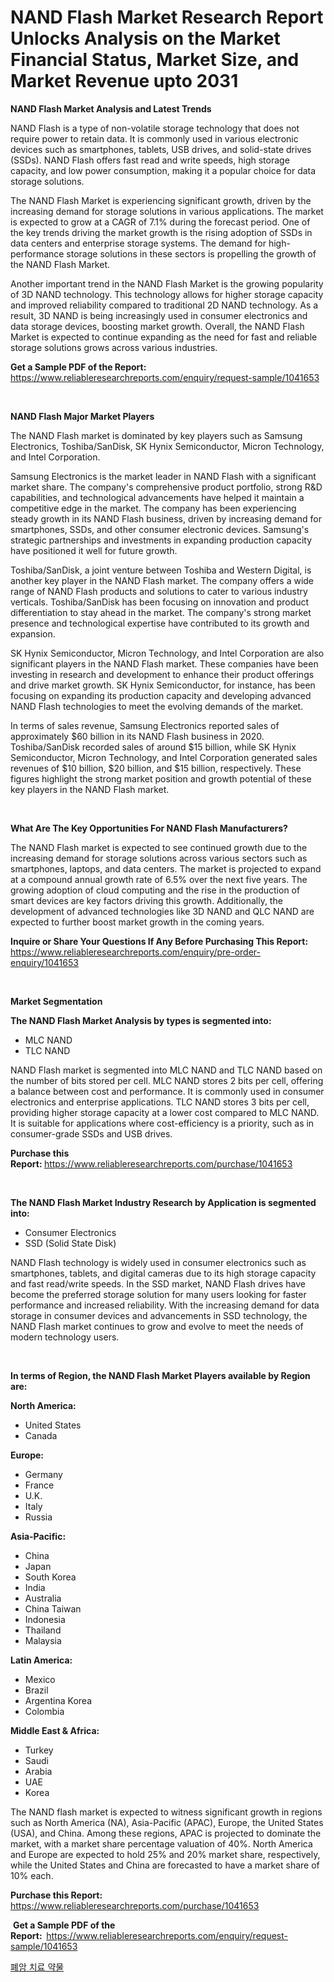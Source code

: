 <p><h1>NAND Flash Market Research Report Unlocks Analysis on the Market Financial Status, Market Size, and Market Revenue upto 2031</h1></p><p><strong>NAND Flash Market Analysis and Latest Trends</strong></p>
<p><p>NAND Flash is a type of non-volatile storage technology that does not require power to retain data. It is commonly used in various electronic devices such as smartphones, tablets, USB drives, and solid-state drives (SSDs). NAND Flash offers fast read and write speeds, high storage capacity, and low power consumption, making it a popular choice for data storage solutions.</p><p>The NAND Flash Market is experiencing significant growth, driven by the increasing demand for storage solutions in various applications. The market is expected to grow at a CAGR of 7.1% during the forecast period. One of the key trends driving the market growth is the rising adoption of SSDs in data centers and enterprise storage systems. The demand for high-performance storage solutions in these sectors is propelling the growth of the NAND Flash Market.</p><p>Another important trend in the NAND Flash Market is the growing popularity of 3D NAND technology. This technology allows for higher storage capacity and improved reliability compared to traditional 2D NAND technology. As a result, 3D NAND is being increasingly used in consumer electronics and data storage devices, boosting market growth. Overall, the NAND Flash Market is expected to continue expanding as the need for fast and reliable storage solutions grows across various industries.</p></p>
<p><strong>Get a Sample PDF of the Report:&nbsp;</strong> <a href="https://www.reliableresearchreports.com/enquiry/request-sample/1041653">https://www.reliableresearchreports.com/enquiry/request-sample/1041653</a></p>
<p>&nbsp;</p>
<p><strong>NAND Flash Major Market Players</strong></p>
<p><p>The NAND Flash market is dominated by key players such as Samsung Electronics, Toshiba/SanDisk, SK Hynix Semiconductor, Micron Technology, and Intel Corporation. </p><p>Samsung Electronics is the market leader in NAND Flash with a significant market share. The company's comprehensive product portfolio, strong R&D capabilities, and technological advancements have helped it maintain a competitive edge in the market. The company has been experiencing steady growth in its NAND Flash business, driven by increasing demand for smartphones, SSDs, and other consumer electronic devices. Samsung's strategic partnerships and investments in expanding production capacity have positioned it well for future growth.</p><p>Toshiba/SanDisk, a joint venture between Toshiba and Western Digital, is another key player in the NAND Flash market. The company offers a wide range of NAND Flash products and solutions to cater to various industry verticals. Toshiba/SanDisk has been focusing on innovation and product differentiation to stay ahead in the market. The company's strong market presence and technological expertise have contributed to its growth and expansion.</p><p>SK Hynix Semiconductor, Micron Technology, and Intel Corporation are also significant players in the NAND Flash market. These companies have been investing in research and development to enhance their product offerings and drive market growth. SK Hynix Semiconductor, for instance, has been focusing on expanding its production capacity and developing advanced NAND Flash technologies to meet the evolving demands of the market.</p><p>In terms of sales revenue, Samsung Electronics reported sales of approximately $60 billion in its NAND Flash business in 2020. Toshiba/SanDisk recorded sales of around $15 billion, while SK Hynix Semiconductor, Micron Technology, and Intel Corporation generated sales revenues of $10 billion, $20 billion, and $15 billion, respectively. These figures highlight the strong market position and growth potential of these key players in the NAND Flash market.</p></p>
<p>&nbsp;</p>
<p><strong>What Are The Key Opportunities For NAND Flash Manufacturers?</strong></p>
<p><p>The NAND Flash market is expected to see continued growth due to the increasing demand for storage solutions across various sectors such as smartphones, laptops, and data centers. The market is projected to expand at a compound annual growth rate of 6.5% over the next five years. The growing adoption of cloud computing and the rise in the production of smart devices are key factors driving this growth. Additionally, the development of advanced technologies like 3D NAND and QLC NAND are expected to further boost market growth in the coming years.</p></p>
<p><strong>Inquire or Share Your Questions If Any Before Purchasing This Report:</strong> <a href="https://www.reliableresearchreports.com/enquiry/pre-order-enquiry/1041653">https://www.reliableresearchreports.com/enquiry/pre-order-enquiry/1041653</a></p>
<p>&nbsp;</p>
<p><strong>Market Segmentation</strong></p>
<p><strong>The NAND Flash Market Analysis by types is segmented into:</strong></p>
<p><ul><li>MLC NAND</li><li>TLC NAND</li></ul></p>
<p><p>NAND Flash market is segmented into MLC NAND and TLC NAND based on the number of bits stored per cell. MLC NAND stores 2 bits per cell, offering a balance between cost and performance. It is commonly used in consumer electronics and enterprise applications. TLC NAND stores 3 bits per cell, providing higher storage capacity at a lower cost compared to MLC NAND. It is suitable for applications where cost-efficiency is a priority, such as in consumer-grade SSDs and USB drives.</p></p>
<p><strong>Purchase this Report:&nbsp;</strong><a href="https://www.reliableresearchreports.com/purchase/1041653">https://www.reliableresearchreports.com/purchase/1041653</a></p>
<p>&nbsp;</p>
<p><strong>The NAND Flash Market Industry Research by Application is segmented into:</strong></p>
<p><ul><li>Consumer Electronics</li><li>SSD (Solid State Disk)</li></ul></p>
<p><p>NAND Flash technology is widely used in consumer electronics such as smartphones, tablets, and digital cameras due to its high storage capacity and fast read/write speeds. In the SSD market, NAND Flash drives have become the preferred storage solution for many users looking for faster performance and increased reliability. With the increasing demand for data storage in consumer devices and advancements in SSD technology, the NAND Flash market continues to grow and evolve to meet the needs of modern technology users.</p></p>
<p>&nbsp;</p>
<p><strong>In terms of Region, the NAND Flash Market Players available by Region are:</strong></p>
<p>
    <p> <strong> North America: </strong>
        <ul>
            <li>United States</li>
            <li>Canada</li>
        </ul>
        </p> 
    <p> <strong> Europe: </strong>
        <ul>
            <li>Germany</li>
            <li>France</li>
            <li>U.K.</li>
            <li>Italy</li>
            <li>Russia</li>
        </ul>
        </p> 
    <p> <strong> Asia-Pacific: </strong>
        <ul>
            <li>China</li>
            <li>Japan</li>
            <li>South Korea</li>
            <li>India</li>
            <li>Australia</li>
            <li>China Taiwan</li>
            <li>Indonesia</li>
            <li>Thailand</li>
            <li>Malaysia</li>
        </ul>
        </p> 
    <p> <strong> Latin America: </strong>
        <ul>
            <li>Mexico</li>
            <li>Brazil</li>
            <li>Argentina Korea</li>
            <li>Colombia</li>
        </ul>
        </p> 
    <p> <strong> Middle East & Africa: </strong>
        <ul>
            <li>Turkey</li>
            <li>Saudi</li>
            <li>Arabia</li>
            <li>UAE</li>
            <li>Korea</li>
        </ul>
    </p>
    </p>
<p><p>The NAND flash market is expected to witness significant growth in regions such as North America (NA), Asia-Pacific (APAC), Europe, the United States (USA), and China. Among these regions, APAC is projected to dominate the market, with a market share percentage valuation of 40%. North America and Europe are expected to hold 25% and 20% market share, respectively, while the United States and China are forecasted to have a market share of 10% each.</p></p>
<p><strong>Purchase this Report: </strong><a href="https://www.reliableresearchreports.com/purchase/1041653">https://www.reliableresearchreports.com/purchase/1041653</a></p>
<p>&nbsp;<strong>Get a Sample PDF of the Report:&nbsp;&nbsp;</strong><a href="https://www.reliableresearchreports.com/enquiry/request-sample/1041653">https://www.reliableresearchreports.com/enquiry/request-sample/1041653</a></p>
<p><strong></strong></p>
<p><p><a href="https://github.com/qpfbabw35734906/Market-Research-Report-List-1/blob/main/884773711651.md">폐암 치료 약물</a></p></p>